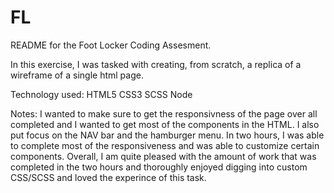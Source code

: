 # FL


README for the Foot Locker Coding Assesment. 

In this exercise, I was tasked with creating, from scratch, a replica of a wireframe of a single html page.

Technology used:
HTML5
CSS3
SCSS
Node


Notes:
I wanted to make sure to get the responsivness of the page over all completed and I wanted to get most of the components in the HTML. I also put focus on the NAV bar and the hamburger menu. In two hours, I was able to complete most of the responsiveness and was able to customize certain components. Overall, I am quite pleased with the amount of work that was completed in the two hours and thoroughly enjoyed digging into custom CSS/SCSS and loved the experince of this task. 

